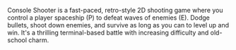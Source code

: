 Console Shooter is a fast-paced, retro-style 2D shooting game where you control a player spaceship (P) to defeat waves of enemies (E). Dodge bullets, shoot down enemies, and survive as long as you can to level up and win. It's a thrilling terminal-based battle with increasing difficulty and old-school charm.
